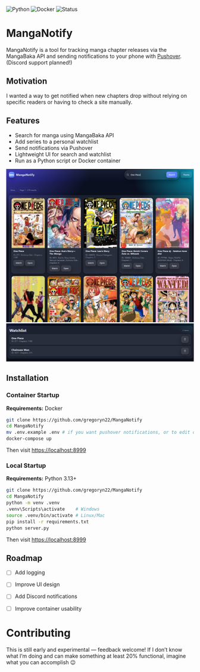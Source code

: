 ![Python](https://img.shields.io/badge/python-3.13-blue)
![Docker](https://img.shields.io/badge/docker-ready-blue)
![Status](https://img.shields.io/badge/status-alpha-red)

# MangaNotify

MangaNotify is a tool for tracking manga chapter releases via the MangaBaka API and sending notifications to your phone with [Pushover](https://pushover.net). (Discord support planned!)

## Motivation
I wanted a way to get notified when new chapters drop without relying on specific readers or having to check a site manually.

## Features
- Search for manga using MangaBaka API
- Add series to a personal watchlist
- Send notifications via Pushover
- Lightweight UI for search and watchlist
- Run as a Python script or Docker container

![img.png](images/search_screenshot.png)
![img.png](images/watchlist_screenshot.png)

## Installation

### Container Startup
**Requirements:** Docker
```bash
git clone https://github.com/gregoryn22/MangaNotify
cd MangaNotify
mv .env.example .env # if you want pushover notifications, or to edit other parameters, run this command and fill in the env as specified
docker-compose up
````

Then visit [https://localhost:8999](https://localhost:8999)

### Local Startup
**Requirements:** Python 3.13+
```bash
git clone https://github.com/gregoryn22/MangaNotify
cd MangaNotify
python -m venv .venv
.venv\Scripts\activate    # Windows
source .venv/bin/activate # Linux/Mac
pip install -r requirements.txt
python server.py
```
Then visit [https://localhost:8999](https://localhost:8999)
## Roadmap
- [ ] Add logging
- [ ] Improve UI design
- [ ] Add Discord notifications
- [ ] Improve container usability


# Contributing

This is still early and experimental — feedback welcome!
If I don’t know what I’m doing and can make something at least 20% functional, imagine what you can accomplish 😉
